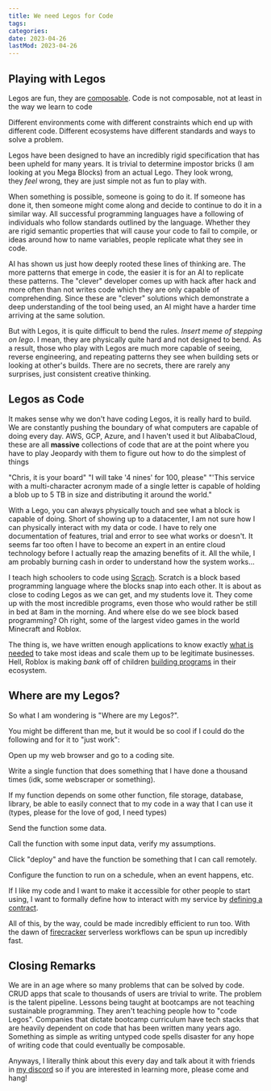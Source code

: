 ```yaml
---
title: We need Legos for Code
tags: 
categories: 
date: 2023-04-26
lastMod: 2023-04-26
---
```

## Playing with Legos

Legos are fun, they are [composable](https://en.wikipedia.org/wiki/Composability). Code is not composable, not at least in the way we learn to code

Different environments come with different constraints which end up with different code. Different ecosystems have different standards and ways to solve a problem.

Legos have been designed to have an incredibly rigid specification that has been upheld for many years. It is trivial to determine impostor bricks (I am looking at you Mega Blocks) from an actual Lego. They look wrong, they *feel* wrong, they are just simple not as fun to play with.

When something is possible, someone is going to do it. If someone has done it, then someone might come along and decide to continue to do it in a similar way. All successful programming languages have a following of individuals who follow standards outlined by the language. Whether they are rigid semantic properties that will cause your code to fail to compile, or ideas around how to name variables, people replicate what they see in code.

AI has shown us just how deeply rooted these lines of thinking are. The more patterns that emerge in code, the easier it is for an AI to replicate these patterns. The "clever" developer comes up with hack after hack and more often than not writes code which they are only capable of comprehending. Since these are "clever" solutions which demonstrate a deep understanding of the tool being used, an AI might have a harder time arriving at the same solution.

But with Legos, it is quite difficult to bend the rules. *Insert meme of stepping on lego*. I mean, they are physically quite hard and not designed to bend. As a result, those who play with Legos are much more capable of seeing, reverse engineering, and repeating patterns they see when building sets or looking at other's builds. There are no secrets, there are rarely any surprises, just consistent creative thinking.

## [](https://github.com/breadchris/notes/blob/001dbbef6dc23ce5349baf7b39e98536da9270f1/pages/We%20need%20Legos%20for%20Code.md#legos-as-code) Legos as Code

It makes sense why we don't have coding Legos, it is really hard to build. We are constantly pushing the boundary of what computers are capable of doing every day. AWS, GCP, Azure, and I haven't used it but AlibabaCloud, these are all **massive** collections of code that are at the point where you have to play Jeopardy with them to figure out how to do the simplest of things

> 
"Chris, it is your board" "I will take '4 nines' for 100, please"
"'This service with a multi-character acronym made of a single letter is capable of holding a blob up to 5 TB in size and distributing it around the world."

With a Lego, you can always physically touch and see what a block is capable of doing. Short of showing up to a datacenter, I am not sure how I can physically interact with my data or code. I have to rely one documentation of features, trial and error to see what works or doesn't. It seems far too often I have to become an expert in an entire cloud technology before I actually reap the amazing benefits of it. All the while, I am probably burning cash in order to understand how the system works...

I teach high schoolers to code using [Scrach](https://scratch.mit.edu/). Scratch is a block based programming language where the blocks snap into each other. It is about as close to coding Legos as we can get, and my students love it. They come up with the most incredible programs, even those who would rather be still in bed at 8am in the morning. And where else do we see block based programming? Oh right, some of the largest video games in the world Minecraft and Roblox.

The thing is, we have written enough applications to know exactly [what is needed](https://supabase.com/) to take most ideas and scale them up to be legitimate businesses. Hell, Roblox is making *bank* off of children [building programs](https://www.roblox.com/create) in their ecosystem.

## [](https://github.com/breadchris/notes/blob/001dbbef6dc23ce5349baf7b39e98536da9270f1/pages/We%20need%20Legos%20for%20Code.md#where-are-my-legos) Where are my Legos?

So what I am wondering is "Where are my Legos?".

You might be different than me, but it would be so cool if I could do the following and for it to "just work":

Open up my web browser and go to a coding site.

Write a single function that does something that I have done a thousand times (idk, some webscraper or something).

If my function depends on some other function, file storage, database, library, be able to easily connect that to my code in a way that I can use it (types, please for the love of god, I need types)

Send the function some data.

Call the function with some input data, verify my assumptions.

Click "deploy" and have the function be something that I can call remotely.

Configure the function to run on a schedule, when an event happens, etc.

If I like my code and I want to make it accessible for other people to start using, I want to formally define how to interact with my service by [defining a contract](https://grpc.io/).

All of this, by the way, could be made incredibly efficient to run too. With the dawn of [firecracker](https://firecracker-microvm.github.io/) serverless workflows can be spun up incredibly fast.

## [](https://github.com/breadchris/notes/blob/001dbbef6dc23ce5349baf7b39e98536da9270f1/pages/We%20need%20Legos%20for%20Code.md#closing-remarks) Closing Remarks

We are in an age where so many problems that can be solved by code. CRUD apps that scale to thousands of users are trivial to write. The problem is the talent pipeline. Lessons being taught at bootcamps are not teaching sustainable programming. They aren't teaching people how to "code Legos". Companies that dictate bootcamp curriculum have tech stacks that are heavily dependent on code that has been written many years ago. Something as simple as writing untyped code spells disaster for any hope of writing code that could eventually be composable.

Anyways, I literally think about this every day and talk about it with friends in [my discord](https://discord.gg/QCVqvbpb) so if you are interested in learning more, please come and hang!

